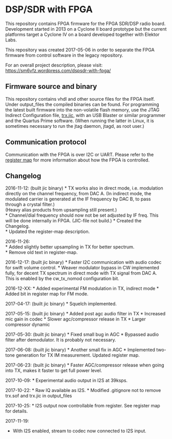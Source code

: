 # DSP/SDR with FPGA

This repository contains FPGA firmware for the FPGA SDR/DSP radio board.
Development started in 2013 on a Cyclone II board prototype but the current platforms target a Cyclone IV on a board developed together with Elektor Labs.

This repository was created 2017-05-06 in order to separate the FPGA firmware from control software in the legacy repository.

For an overall project description, please visit: https://sm6vfz.wordpress.com/dspsdr-with-fpga/

## Firmware source and binary

This repository contains vhdl and other source files for the FPGA itself. Under output_files the compiled binaries can be found. For programming the latest built firmware into the non-volatile flash memory, use the JTAG Indirect Configuration file, [trx.jic](fpga/output_files/trx.jic), with an USB Blaster or similar programmer and the Quartus Prime software. (When running the latter in Linux, it is sometimes necessary to run the jtag daemon, jtagd, as root user.) 

## Communication protocol

Communication with the FPGA is over I2C or UART.
Please refer to the [register map](/docs/register-map.org) for more information about how the FPGA is controlled.

## Changelog

2016-11-12: (built jic binary)
	* TX works also in direct mode, i.e. modulation directly on the channel frequency, from DAC A. (In indirect mode, the modulated carrier is generated at the IF frequency by DAC B, to pass through a crystal filter.)  
	(Heavy alias products from upsampling still present.)  
	* Channel/dial frequency should now not be set adjusted by IF freq. This will be done internally in FPGA. (JIC-file not build.)
	* Created the Changelog.  
	* Updated the register-map description.  
	
2016-11-26:  
	* Added slightly better upsampling in TX for better spectrum.  
	* Remove old text in register-map.  

2016-12-17: (built jic binary)
	* Faster I2C communication with audio codec for swift volume control.
	* Weaver modulator bypass in CW implemented fully, for decent TX spectrum in direct mode with TX signal from DAC A. This is enabled by the cw_tx_nomod configuration bit.

2016-12-XX: 
	* Added experimental FM modulation in TX, indirect mode
	* Added bit in register map for FM mode.

2017-04-17: (built jic binary)
	* Squelch implemented.

2017-05-15: (built jic binary)
	* Added post agc audio filter in TX
	* Increased mic gain in codec
	* Slower agc/compressor release in TX
	* Larger compressor dynamic

2017-05-30: (built jic binary)
	* Fixed small bug in AGC
	* Bypassed audio filter after demodulator. It is probably not necessary.

2017-06-08: (built jic binary)
	* Another small fix in AGC
	* Implemented two-tone generation for TX IM measurement. Updated register map.

2017-06-23: (built jic binary)
	* Faster AGC/compressor release when going into TX, makes it faster to get full power level.

2017-10-09:
	* Experimental audio output in I2S at 39ksps.

2017-10-22:
	* Raw IQ available as I2S.
	* Modified .gitignore not to remove trx.sof and trx.jic in output_files

2017-10-25:
	* I2S output now controllable from register. See register map for details.
	
2017-11-19:
   * With I2S enabled, stream to codec now connected to I2S input.